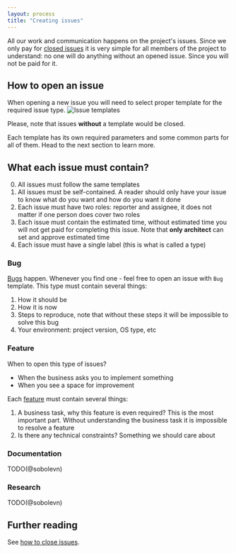 ```yaml
---
layout: process
title: "Creating issues"
---
```


All our work and communication happens on the project's issues.
Since we only pay for [closed issues](https://wemake.services/meta/rsdp/closing-issues) it is very simple for all members of the project to understand: no one will do anything without an opened issue.
Since you will not be paid for it.


## How to open an issue

When opening a new issue you will need to select proper template for the required issue type.
![Issue templates](https://i.imgur.com/AqhpBfj.png)

Please, note that issues **without** a template would be closed.

Each template has its own required parameters and some common parts for all of them.
Head to the next section to learn more.


## What each issue must contain?

0. All issues must follow the same templates
1. All issues must be self-contained. A reader should only have your issue to know what do you want and how do you want it done
2. Each issue must have two roles: reporter and assignee, it does not matter if one person does cover two roles
3. Each issue must contain the estimated time, without estimated time you will not get paid for completing this issue. Note that **only architect** can set and approve estimated time
4. Each issue must have a single label (this is what is called a type)

### Bug

[Bugs](https://github.com/wemake-services/meta/blob/master/.gitlab/issue_templates/Bug.md) happen. Whenever you find one - feel free to open an issue with `Bug` template.
This type must contain several things:

1. How it should be
2. How it is now
3. Steps to reproduce, note that without these steps it will be impossible to solve this bug
4. Your environment: project version, OS type, etc

### Feature

When to open this type of issues?

- When the business asks you to implement something
- When you see a space for improvement

Each [feature](https://github.com/wemake-services/meta/blob/master/.gitlab/issue_templates/Feature.md) must contain several things:

1. A business task, why this feature is even required? This is the most important part. Without understanding the business task it is impossible to resolve a feature
2. Is there any technical constraints? Something we should care about


### Documentation

TODO(@sobolevn)

### Research

TODO(@sobolevn)


## Further reading

See [how to close issues](/meta/rsdp/clossing-issues).
